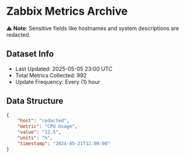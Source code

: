# Zabbix Metrics Archive

⚠️ **Note**: Sensitive fields like hostnames and system descriptions are redacted.

## Dataset Info
- Last Updated: 2025-05-05 23:00 UTC
- Total Metrics Collected: 992
- Update Frequency: Every (1) hour

## Data Structure
```json
{
    "host": "redacted",
    "metric": "CPU Usage",
    "value": "12.5",
    "units": "%",
    "timestamp": "2024-05-21T12:00:00"
}
```
